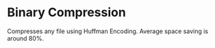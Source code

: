 # Binary Compression
Compresses any file using Huffman Encoding. Average space saving is around 80%.
